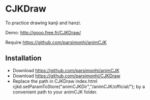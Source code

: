 # CJKDraw

To practice drawing kanji and hanzi.

Demo: http://gooo.free.fr/CJKDraw/

Require https://github.com/parsimonhi/animCJK

## Installation

- Download https://github.com/parsimonhi/animCJK
- Download https://github.com/parsimonhi/CJKDraw
- Replace the path in CJKDraw index.html cjkd.setParamToStore("animCJKDir","/animCJK/official/"); by a convenient path to your animCJK folder.  

